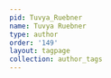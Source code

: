 ```yaml
---
pid: Tuvya_Ruebner
name: Tuvya Ruebner
type: author
order: '149'
layout: tagpage
collection: author_tags
---
```

